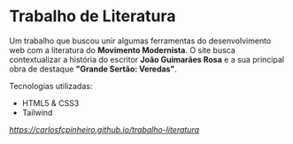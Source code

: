 # Trabalho de Literatura
Um trabalho que buscou unir algumas ferramentas do desenvolvimento web com a literatura do **Movimento Modernista**.
O site busca contextualizar a história do escritor **João Guimarães Rosa** e a sua principal obra de destaque **"Grande Sertão: Veredas"**.

Tecnologias utilizadas:
- HTML5 & CSS3
- Tailwind

*https://carlosfcpinheiro.github.io/trabalho-literatura*
